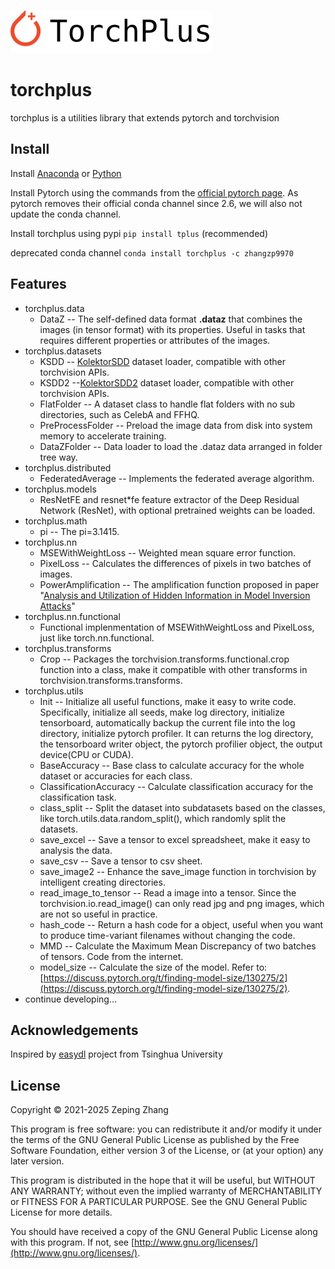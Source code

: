 ![torchplus](./doc/images/torchplus.svg)

# torchplus

torchplus is a utilities library that extends pytorch and torchvision

## Install

Install [Anaconda](https://www.anaconda.com/) or [Python](https://www.python.org/)

Install Pytorch using the commands from the [official pytorch page](https://pytorch.org/). As pytorch removes their official conda channel since 2.6, we will also not update the conda channel.

Install torchplus using pypi `pip install tplus` (recommended) 

deprecated conda channel `conda install torchplus -c zhangzp9970`


## Features

* torchplus.data
  * DataZ -- The self-defined data format **.dataz** that combines the images (in tensor format) with its properties. Useful in tasks that requires different properties or attributes of the images.
* torchplus.datasets
  * KSDD -- [KolektorSDD](http://go.vicos.si/kolektorsdd) dataset loader, compatible with other torchvision APIs.
  * KSDD2 --[KolektorSDD2](http://go.vicos.si/kolektorsdd2) dataset loader, compatible with other torchvision APIs.
  * FlatFolder -- A dataset class to handle flat folders with no sub directories, such as CelebA and FFHQ.
  * PreProcessFolder -- Preload the image data from disk into system memory to accelerate training.
  * DataZFolder -- Data loader to load the .dataz data arranged in folder tree way.
* torchplus.distributed
  * FederatedAverage -- Implements the federated average algorithm.
* torchplus.models
  * ResNetFE and resnet*fe feature extractor of the Deep Residual Network (ResNet), with optional pretrained weights can be loaded.
* torchplus.math
  * pi -- The pi=3.1415.
* torchplus.nn
  * MSEWithWeightLoss -- Weighted mean square error function.
  * PixelLoss -- Calculates the differences of pixels in two batches of images.
  * PowerAmplification -- The amplification function proposed in paper "[Analysis and Utilization of Hidden Information in Model Inversion Attacks](https://doi.org/10.1109/TIFS.2023.3295942)"
* torchplus.nn.functional
  * Functional implenmentation of MSEWithWeightLoss and PixelLoss, just like torch.nn.functional.
* torchplus.transforms
  * Crop -- Packages the torchvision.transforms.functional.crop function into a class, make it compatible with other transforms in torchvision.transforms.transforms.
* torchplus.utils
  * Init -- Initialize all useful functions, make it easy to write code. Specifically, initialize all seeds, make log directory, initialize tensorboard, automatically backup the current file into the log directory, initialize pytorch profiler. It can returns the log directory, the tensorboard writer object, the pytorch profilier object, the output device(CPU or CUDA).
  * BaseAccuracy -- Base class to calculate accuracy for the whole dataset or accuracies for each class.
  * ClassificationAccuracy -- Calculate classification accuracy for the classification task.
  * class_split -- Split the dataset into subdatasets based on the classes, like torch.utils.data.random_split(), which randomly split the datasets.
  * save_excel -- Save a tensor to excel spreadsheet, make it easy to analysis the data.
  * save_csv -- Save a tensor to csv sheet.
  * save_image2 -- Enhance the save_image function in torchvision by intelligent creating directories.
  * read_image_to_tensor -- Read a image into a tensor. Since the torchvision.io.read_image() can only read jpg and png images, which are not so useful in practice.
  * hash_code -- Return a hash code for a object, useful when you want to produce time-variant filenames without changing the code.
  * MMD -- Calculate the Maximum Mean Discrepancy of two batches of tensors. Code from the internet.
  * model_size -- Calculate the size of the model. Refer to: [https://discuss.pytorch.org/t/finding-model-size/130275/2](https://discuss.pytorch.org/t/finding-model-size/130275/2).
* continue developing...

## Acknowledgements

Inspired by [easydl](https://pypi.org/project/easydl/) project from Tsinghua University

## License

Copyright © 2021-2025 Zeping Zhang

This program is free software: you can redistribute it and/or modify
it under the terms of the GNU General Public License as published by
the Free Software Foundation, either version 3 of the License, or
(at your option) any later version.

This program is distributed in the hope that it will be useful,
but WITHOUT ANY WARRANTY; without even the implied warranty of
MERCHANTABILITY or FITNESS FOR A PARTICULAR PURPOSE.  See the
GNU General Public License for more details.

You should have received a copy of the GNU General Public License
along with this program.  If not, see [http://www.gnu.org/licenses/](http://www.gnu.org/licenses/).
